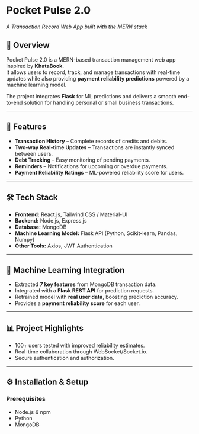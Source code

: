 # Pocket Pulse 2.0  
*A Transaction Record Web App built with the MERN stack*  

## 📌 Overview  
Pocket Pulse 2.0 is a MERN-based transaction management web app inspired by **KhataBook**.  
It allows users to record, track, and manage transactions with real-time updates while also providing **payment reliability predictions** powered by a machine learning model.  

The project integrates **Flask** for ML predictions and delivers a smooth end-to-end solution for handling personal or small business transactions.  

---

## 🚀 Features  
- **Transaction History** – Complete records of credits and debits.  
- **Two-way Real-time Updates** – Transactions are instantly synced between users.  
- **Debt Tracking** – Easy monitoring of pending payments.  
- **Reminders** – Notifications for upcoming or overdue payments.  
- **Payment Reliability Ratings** – ML-powered reliability score for users.  

---

## 🛠️ Tech Stack  
- **Frontend:** React.js, Tailwind CSS / Material-UI  
- **Backend:** Node.js, Express.js  
- **Database:** MongoDB  
- **Machine Learning Model:** Flask API (Python, Scikit-learn, Pandas, Numpy)  
- **Other Tools:** Axios, JWT Authentication 

---

## 🤖 Machine Learning Integration  
- Extracted **7 key features** from MongoDB transaction data.  
- Integrated with a **Flask REST API** for prediction requests.  
- Retrained model with **real user data**, boosting prediction accuracy.  
- Provides a **payment reliability score** for each user.  

---

## 📊 Project Highlights  
- 100+ users tested with improved reliability estimates.  
- Real-time collaboration through WebSocket/Socket.io.  
- Secure authentication and authorization.  

---

## ⚙️ Installation & Setup  

### Prerequisites  
- Node.js & npm  
- Python 
- MongoDB  
